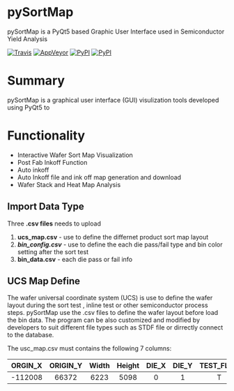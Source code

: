 # pySortMap

pySortMap is a PyQt5 based Graphic User Interface used in Semiconductor Yield Analysis

[![Travis](https://img.shields.io/travis/dougthor42/wafer_map.svg)](https://travis-ci.org/dougthor42/wafer_map)
[![AppVeyor](https://img.shields.io/appveyor/ci/dougthor42/wafer-map.svg)](https://ci.appveyor.com/project/dougthor42/wafer-map)
[![PyPI](https://img.shields.io/pypi/v/wafer_map.svg)](https://pypi.python.org/pypi/wafer_map/)
[![PyPI](https://img.shields.io/pypi/pyversions/wafer_map.svg)](https://pypi.python.org/pypi/wafer_map/)
<!-- [![PyPI](https://img.shields.io/pypi/wheel/wafer_map.svg)](https://pypi.python.org/pypi/wafer_map/) -->

# Summary 

pySortMap is a graphical user interface (GUI) visulization tools developed using PyQt5 to 

# Functionality

- Interactive Wafer Sort Map Visualization 
- Post Fab Inkoff Function 
- Auto inkoff 
- Auto Inkoff file and ink off map generation and download 
- Wafer Stack and Heat Map Analysis 

## Import Data Type
Three **.csv files** needs to upload 

1. **ucs_map.csv** - use to define the differnet product sort map layout 
2. ***bin_config.csv*** - use to define the each die pass/fail type and bin color setting after the sort test 
3. **bin_data.csv** - each die pass or fail info

## UCS Map Define

The wafer universal coordinate system (UCS) is use to define the wafer layout during the sort test , inline test or other semiconductor process steps. pySortMap use the .csv files to define the wafer layout before load the bin data. The program can be also customized and modified by developers to suit different file types such as STDF file or dirrectly connect to the database. 

The usc_map.csv must contains the following 7 columns:

| ORGIN_X | ORIGIN_Y | Width | Height | DIE_X | DIE_Y | TEST_FLAG |
| :-----: | :------: | :---: | :----: | :---: | :---: | :-------: |
| -112008 |  66372   | 6223  |  5098  |   0   |   1   |     T     |

